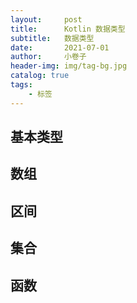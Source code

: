 ```yaml
---
layout:     post  
title:      Kotlin 数据类型
subtitle:   数据类型
date:       2021-07-01 
author:     小卷子
header-img: img/tag-bg.jpg
catalog: true
tags:
    - 标签
---
```


## 基本类型



## 数组



## 区间



## 集合



## 函数




